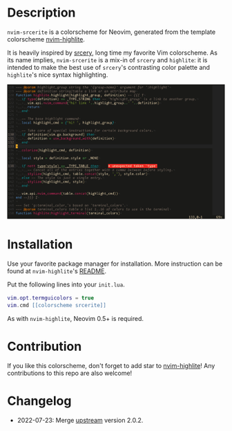 # Description

`nvim-srcerite` is a colorscheme for Neovim, generated from the template colorscheme
[nvim-highlite][1].

It is heavily inspired by [srcery][2], long time my favorite Vim colorscheme.
As its name implies, `nvim-srcerite` is a mix-in of `srcery` and `highlite`: it is intended to
make the best use of `srcery`'s contrasting color palette and `highlite`'s nice syntax highlighting.

<!-- panvimdoc-ignore-start -->

![screenshot](./screenshot.png)

<!-- panvimdoc-ignore-end -->

# Installation

Use your favorite package manager for installation.
More instruction can be found at `nvim-highlite`'s [README][3].

Put the following lines into your `init.lua`.

```lua
vim.opt.termguicolors = true
vim.cmd [[colorscheme srcerite]]
```

As with `nvim-highlite`, Neovim 0.5+ is required.

# Contribution

If you like this colorscheme, don't forget to add star to [nvim-highlite][1]!
Any contributions to this repo are also welcome!

# Changelog

- 2022-07-23: Merge [upstream][1] version 2.0.2.


[1]: https://github.com/Iron-E/nvim-highlite
[2]: https://github.com/srcery-colors/srcery-vim
[3]: https://github.com/Iron-E/nvim-highlite/blob/master/README.md#just-the-defaults
